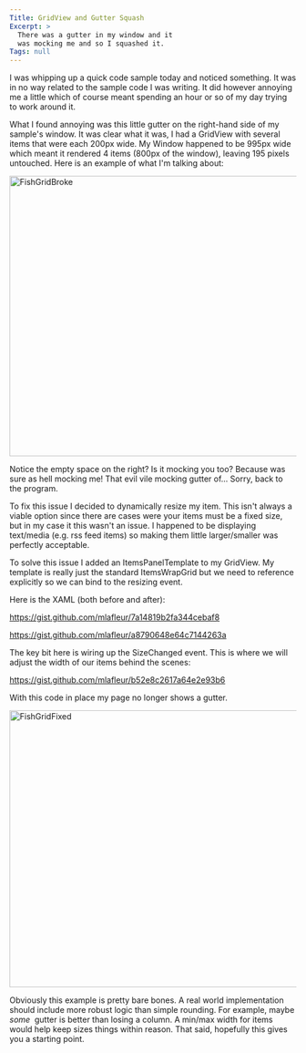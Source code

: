 ```yaml
---
Title: GridView and Gutter Squash
Excerpt: >
  There was a gutter in my window and it
  was mocking me and so I squashed it.
Tags: null
---
```

I was whipping up a quick code sample today and noticed something. It was in no way related to the sample code I was writing. It did however annoying me a little which of course meant spending an hour or so of my day trying to work around it.

What I found annoying was this little gutter on the right-hand side of my sample's window. It was clear what it was, I had a GridView with several items that were each 200px wide. My Window happened to be 995px wide which meant it rendered 4 items (800px of the window), leaving 195 pixels untouched. Here is an example of what I'm talking about:

<img class="alignnone size-medium wp-image-2731" src="http://massivescale.com/wp-content/uploads/2015/09/FishGridBroke-768x492.png" alt="FishGridBroke" width="768" height="492" />

Notice the empty space on the right? Is it mocking you too? Because was sure as hell mocking me! That evil vile mocking gutter of... Sorry, back to the program.

To fix this issue I decided to dynamically resize my item. This isn't always a viable option since there are cases were your items must be a fixed size, but in my case it this wasn't an issue. I happened to be displaying text/media (e.g. rss feed items) so making them little larger/smaller was perfectly acceptable.

To solve this issue I added an ItemsPanelTemplate to my GridView. My template is really just the standard ItemsWrapGrid but we need to reference explicitly so we can bind to the resizing event.

Here is the XAML (both before and after):

https://gist.github.com/mlafleur/7a14819b2fa344cebaf8

https://gist.github.com/mlafleur/a8790648e64c7144263a

The key bit here is wiring up the SizeChanged event. This is where we will adjust the width of our items behind the scenes:

https://gist.github.com/mlafleur/b52e8c2617a64e2e93b6

With this code in place my page no longer shows a gutter.

<img class="alignnone size-medium wp-image-2741" src="http://massivescale.com/wp-content/uploads/2015/09/FishGridFixed-768x486.png" alt="FishGridFixed" width="768" height="486" />

Obviously this example is pretty bare bones. A real world implementation should include more robust logic than simple rounding. For example, maybe <em>some</em>  gutter is better than losing a column. A min/max width for items would help keep sizes things within reason. That said, hopefully this gives you a starting point.
